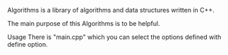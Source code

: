 Algorithms is a library of algorithms and data structures written in C++.

The main purpose of this Algorithms is to be helpful.

Usage
There is "main.cpp" which you can select the options defined with define option.
